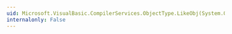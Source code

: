 ```yaml
---
uid: Microsoft.VisualBasic.CompilerServices.ObjectType.LikeObj(System.Object,System.Object,Microsoft.VisualBasic.CompareMethod)
internalonly: False
---
```

